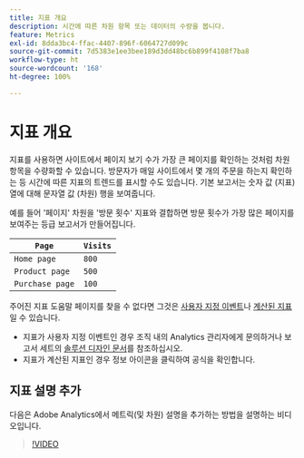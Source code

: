 ```yaml
---
title: 지표 개요
description: 시간에 따른 차원 항목 또는 데이터의 수량을 봅니다.
feature: Metrics
exl-id: 8dda3bc4-ffac-4407-896f-6064727d099c
source-git-commit: 7d5383e1ee3bee189d3dd48bc6b899f4108f7ba8
workflow-type: ht
source-wordcount: '168'
ht-degree: 100%

---
```


# 지표 개요

지표를 사용하면 사이트에서 페이지 보기 수가 가장 큰 페이지를 확인하는 것처럼 차원 항목을 수량화할 수 있습니다. 방문자가 매일 사이트에서 몇 개의 주문을 하는지 확인하는 등 시간에 따른 지표의 트렌드를 표시할 수도 있습니다. 기본 보고서는 숫자 값 (지표) 열에 대해 문자열 값 (차원) 행을 보여줍니다.

예를 들어 &#39;페이지&#39; 차원을 &#39;방문 횟수&#39; 지표와 결합하면 방문 횟수가 가장 많은 페이지를 보여주는 등급 보고서가 만들어집니다.

| `Page` | `Visits` |
| --- | --- |
| `Home page` | `800` |
| `Product page` | `500` |
| `Purchase page` | `100` |

주어진 지표 도움말 페이지를 찾을 수 없다면 그것은 [사용자 지정 이벤트](custom-events.md)나 [계산된 지표](../c-calcmetrics/cm-overview.md)일 수 있습니다.

* 지표가 사용자 지정 이벤트인 경우 조직 내의 Analytics 관리자에게 문의하거나 보고서 세트의 [솔루션 디자인 문서](/help/implement/prepare/solution-design.md)를 참조하십시오.
* 지표가 계산된 지표인 경우 정보 아이콘을 클릭하여 공식을 확인합니다.

## 지표 설명 추가

다음은 Adobe Analytics에서 메트릭(및 차원) 설명을 추가하는 방법을 설명하는 비디오입니다.

>[!VIDEO](https://video.tv.adobe.com/v/25453/?quality=12)
